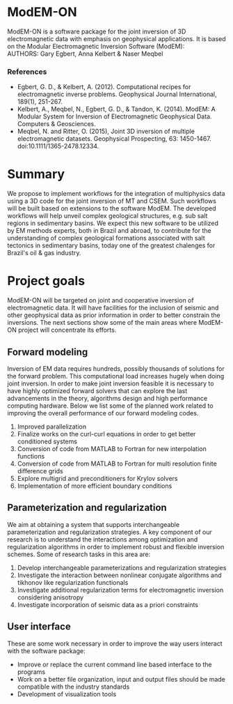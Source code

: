 # ModEM-ON
ModEM-ON is a software package for the joint inversion of 3D electromagnetic
data with emphasis on geophysical applications. It is based on the Modular Electromagnetic Inversion Software (ModEM):<br>
AUTHORS: Gary Egbert, Anna Kelbert & Naser Meqbel
### References
* Egbert, G. D., & Kelbert, A. (2012). Computational recipes for electromagnetic inverse problems. Geophysical Journal International, 189(1), 251-267.
* Kelbert, A., Meqbel, N., Egbert, G. D., & Tandon, K. (2014). ModEM: A Modular System for Inversion of Electromagnetic Geophysical Data. Computers & Geosciences.
* Meqbel, N. and Ritter, O. (2015), Joint 3D inversion of multiple electromagnetic datasets. Geophysical Prospecting, 63: 1450-1467. doi:10.1111/1365-2478.12334.
 
# Summary
We propose to implement workflows for the integration of multiphysics data using
a 3D code for the joint inversion of MT and CSEM. Such workflows will
be built based on extensions to the software ModEM. The developed workflows will
help unveil complex geological structures, e.g. sub salt regions in sedimentary basins.
We expect this new software to be utilized by EM methods experts, both in Brazil
and abroad, to contribute for the understanding of complex geological formations
associated with salt tectonics in sedimentary basins, today one of the greatest
chalenges for Brazil's oil & gas industry.


# Project goals
ModEM-ON will be targeted on joint and cooperative inversion of electromagnetic
data. It will have facilities for the inclusion of seismic and other geophysical
data as prior information in order to better constrain the inversions. The next
sections show some of the main areas where ModEM-ON project will concentrate its
efforts.

## Forward modeling
Inversion of EM data requires hundreds, possibly thousands of solutions for the
forward problem. This computational load increases hugely when doing joint inversion.
In order to make joint inversion feasible it is necessary to have highly optimized forward
solvers that can explore the last advancements in the theory, algorithms design and
high performance computing hardware. Below we list some of the planned work related
to improving the overall performance of our forward modeling codes.

1.  Improved parallelization
2.  Finalize works on the curl-curl equations in order to get better conditioned systems
3.  Conversion of code from MATLAB to Fortran for new interpolation functions
4.  Conversion of code from MATLAB to Fortran for multi resolution finite difference grids
5.  Explore multigrid and preconditioners for Krylov solvers
6.  Implementation of more efficient boundary conditions

## Parameterization and regularization
We aim at obtaining a system that supports interchangeable parameterization and 
regularization strategies. A key component of our research is to understand
the interactions among optimization and regularization algorithms in order to
implement robust and flexible inversion schemes.
Some of research tasks in this area are:

1.  Develop interchangeable parameterizations and regularization strategies
2.  Investigate the interaction between nonlinear conjugate algorithms and
    tikhonov like regularization functionals
3.  Investigate additional regularization terms for electromagnetic inversion
    considering anisotropy
4.  Investigate incorporation of seismic data as a priori constraints

## User interface
These are some work necessary in order to improve the way users interact with 
the software package:
*  Improve or replace the current command line based interface to the programs
*  Work on a better file organization, input and output files should be made
   compatible with the industry standards
*  Development of visualization tools